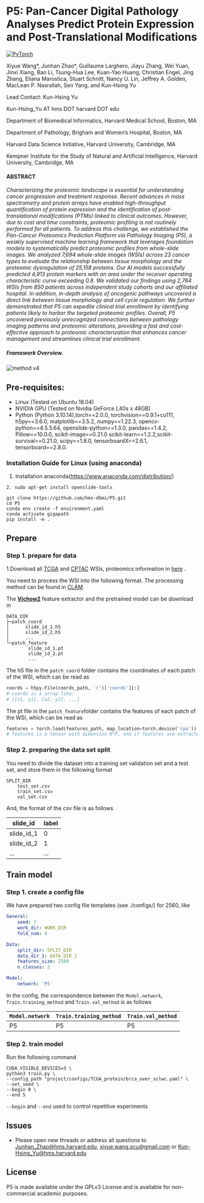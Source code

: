 # P5: Pan-Cancer Digital Pathology Analyses Predict Protein Expression and Post-Translational Modifications

<a href="https://pytorch.org/get-started/locally/"><img alt="PyTorch" src="https://img.shields.io/badge/PyTorch-ee4c2c?logo=pytorch&logoColor=white"></a>

Xiyue Wang*, Junhan Zhao*, Guillaume Larghero, Jiayu Zhang, Wei Yuan, Jinxi Xiang, Bao Li, Tsung-Hua Lee,  Kuan-Yao Huang, Christian Engel,  Jing Zhang, Eliana Marostica, Stuart Schnitt, Nancy U. Lin, Jeffrey A. Golden, MacLean P. Nasrallah, Sen Yang, and Kun-Hsing Yu


Lead Contact: Kun-Hsing Yu

Kun-Hsing_Yu AT hms DOT harvard DOT edu

Department of Biomedical Informatics, Harvard Medical School, Boston, MA

Department of Pathology, Brigham and Women’s Hospital, Boston, MA

Harvard Data Science Initiative, Harvard University, Cambridge, MA

Kempner Institute for the Study of Natural and Artificial Intelligence, Harvard University, Cambridge, MA


#### ABSTRACT 
*Characterizing the proteomic landscape is essential for understanding cancer progression and treatment response. Recent advances in mass spectrometry and protein arrays have enabled high-throughput quantification of protein expression and the identification of post-translational modifications (PTMs) linked to clinical outcomes. However, due to cost and time constraints, proteomic profiling is not routinely performed for all patients. To address this challenge, we established the Pan-Cancer Proteomics Prediction Platform via Pathology Imaging (P5), a weakly supervised machine learning framework that leverages foundation models to systematically predict proteomic profiles from whole-slide images. We analyzed 7,694 whole-slide images (WSIs) across 23 cancer types to evaluate the relationship between tissue morphology and the proteomic dysregulation of 25,158 proteins. Our AI models successfully predicted 4,913 protein markers with an area under the receiver operating characteristic curve exceeding 0.8. We validated our findings using 2,764 WSIs from 850 patients across independent study cohorts and our affiliated hospital. In addition, in-depth analysis of oncogenic pathways uncovered a direct link between tissue morphology and cell cycle regulation. We further demonstrated that P5 can expedite clinical trial enrollment by identifying patients likely to harbor the targeted proteomic profiles. Overall, P5 uncovered previously unrecognized connections between pathology imaging patterns and proteomic alterations, providing a fast and cost-effective approach to proteomic characterization that enhances cancer management and streamlines clinical trial enrollment.*

##### Framework Overview. 
![method v4](https://github.com/user-attachments/assets/15d2bb0c-b12f-4a40-8a10-15d0dc1f1ba1)


## Pre-requisites:
* Linux (Tested on Ubuntu 18.04)
* NVIDIA GPU (Tested on Nvidia GeForce L40s x 48GB)
* Python (Python 3.10.14),torch==2.0.0,
torchvision==0.9.1+cu111, h5py==3.6.0, matplotlib==3.5.2, numpy==1.22.3, opencv-python==4.5.5.64, openslide-python==1.3.0, pandas==1.4.2, Pillow==10.0.0, scikit-image==0.21.0
scikit-learn==1.2.2,scikit-survival==0.21.0, scipy==1.8.0, tensorboardX==2.6.1, tensorboard==2.8.0.

### Installation Guide for Linux (using anaconda)
1. Installation anaconda(https://www.anaconda.com/distribution/)
```
2. sudo apt-get install openslide-tools
```



```
git clone https://github.com/hms-dbmi/P5.git
cd P5
conda env create -f environment.yaml
conda activate gigapath
pip install -e .

```



## Prepare

### Step 1. prepare for data

1.Download all [TCGA](https://portal.gdc.cancer.gov/) and [CPTAC](https://cancerimagingarchive.net/datascope/cptac) WSIs, proteomics information in [here](https://www.cbioportal.org) .


You need to process the WSI into the following format. The processing method can be found in [CLAM](https://github.com/mahmoodlab/CLAM)

The **[Vichow2](https://huggingface.co/paige-ai/Virchow2)** feature extractor and the pretrained model can be download in  



```
DATA_DIR
├─patch_coord
│      slide_id_1.h5
│      slide_id_2.h5
│      ...
└─patch_feature
        slide_id_1.pt
        slide_id_2.pt
        ...
```

The h5 file in the `patch_coord` folder contains the coordinates of each patch of the WSI, which can be read as

```python
coords = h5py.File(coords_path, 'r')['coords'][:]
# coords is a array like:
# [[x1, y1], [x2, y2], ...]
```

The pt file in the `patch_feature`folder contains the features of each patch of the WSI, which can be read as

```python
features = torch.load(features_path, map_location=torch.device('cpu'))
# features is a tensor with dimension N*F, and if features are extracted using CTransPath, F is 768
```

### Step 2. preparing the data set split

You need to divide the dataset into a training set validation set and a test set, and store them in the following format

```
SPLIT_DIR
    test_set.csv
    train_set.csv
    val_set.csv
```

And, the format of the csv file is as follows

| slide_id   | label |
| ---------- | ----- |
| slide_id_1 | 0     |
| slide_id_2 | 1     |
| ...        | ...   |

## Train model

### Step 1. create a config file

We have prepared two config file templates (see ./configs/) for 2560, like

```yaml
General:
    seed: 7
    work_dir: WORK_DIR
    fold_num: 4

Data:
    split_dir: SPLIT_DIR
    data_dir_1: DATA_DIR_1 
    features_size: 2560
    n_classes: 2

Model:
    network: 'P5'
```

In the config, the correspondence between the `Model.network`, `Train.training_method` and `Train.val_method` is as follows

| `Model.network` | `Train.training_method` | `Train.val_method` |
|-----------------|-------------------------|--------------------|
| P5             | P5                     | P5                |

### Step 2. train model

Run the following command

```shell
CUDA_VISIBLE_DEVICES=3 \
python3 train.py \
--config_path "project/configs/TCGA_protein/brca_over_sclwc.yaml" \
--set_seed \
--begin 0 \
--end 5
```

`--begin` and `--end` used to control repetitive experiments



## Issues
- Please open new threads or address all questions to Junhan_Zhao@hms.harvard.edu, xiyue.wang.scu@gmail.com or Kun-Hsing_Yu@hms.harvard.edu

## License
P5 is made available under the GPLv3 License and is available for non-commercial academic purposes. 
